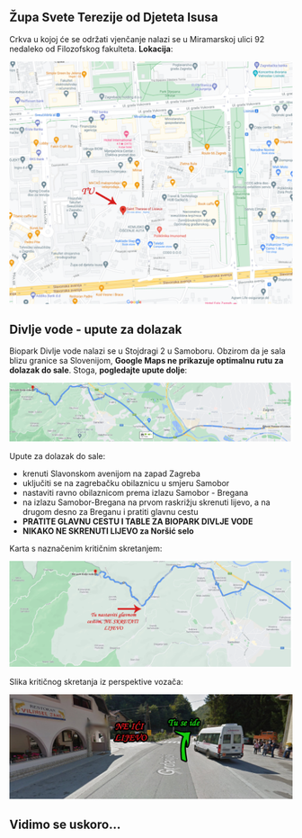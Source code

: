 ## Župa Svete Terezije od Djeteta Isusa 

Crkva u kojoj će se održati vjenčanje nalazi se u Miramarskoj ulici 92 nedaleko od Filozofskog fakulteta. **Lokacija**:

![Župa Svete Tererzije od Djeteta Isusa](/crkva.png)

## Divlje vode - upute za dolazak

Biopark Divlje vode nalazi se u Stojdragi 2 u Samoboru. Obzirom da je sala blizu granice sa Slovenijom, **Google Maps ne prikazuje optimalnu rutu za dolazak do sale**. Stoga, **pogledajte upute dolje**:

![Ruta od crkve do sale - Zagreb - Divlje Vode](/ruta_crkva_biopark.png)

Upute za dolazak do sale:
- krenuti Slavonskom avenijom na zapad Zagreba
- uključiti se na zagrebačku obilaznicu u smjeru Samobor
- nastaviti ravno obilaznicom prema izlazu Samobor - Bregana
- na izlazu Samobor-Bregana na prvom raskrižju skrenuti lijevo, a na drugom desno za Breganu i pratiti glavnu cestu
- **PRATITE GLAVNU CESTU I TABLE ZA BIOPARK DIVLJE VODE** 
- **NIKAKO NE SKRENUTI LIJEVO za Noršić selo**
 
Karta s naznačenim kritičnim skretanjem:

![Ruta od izlaza Samobor-Bregana-Bobovec do sale Divlje vode](/ruta_biopark.png)

Slika kritičnog skretanja iz perspektive vozača:

![Kritično skretanje iz gledano iz auta](/kriticno_skretanje.png)


## Vidimo se uskoro...
